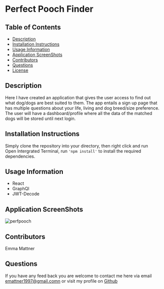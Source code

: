 # Perfect Pooch Finder

## Table of Contents

* [Description](#description)
* [Installation Instructions](#installation-instructions)
* [Usage Information](#usage-information)
* [Application ScreenShots](#application-screenShots)
* [Contributors](#contributors)
* [Questions](#questions)
* [License](#license)

## Description 
Here I have created an application that gives the user access to find out what dog/dogs are best suited to them. The app entails a sign up page that has multiple questions about your life, living and dog breed/size preference. The user will have a dashboard/profile where all the data of the matched dogs will be stored until next login. 

## Installation Instructions
Simply clone the repository into your directory, then right click and run Open Intergrated Terminal, run ``'npm install'`` to install the required dependencies.


## Usage Information
 * React
 * GraphQl
 * JWT-Decode
 
## Application ScreenShots
![perfpooch](https://user-images.githubusercontent.com/78684306/129529365-65f2798d-c6ce-488c-97e3-1acce39f543c.png)
 

## Contributors
Emma Mattner

## Questions
If you have any feed back you are welcome to contact me here via email [emattner1997@gmail.comn](mailto;emattner1997@gmail.com) or visit my profile on [Github](https://github.com/emmattner) 
